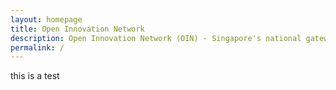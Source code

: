 ```yaml
---
layout: homepage
title: Open Innovation Network
description: Open Innovation Network (OIN) - Singapore's national gateway to open innovation challenges, upcoming activities, latest happenings, and resources.
permalink: /
---
```


this is a test

